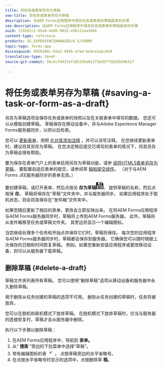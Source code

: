```yaml
---
title: 将任务或表单另存为草稿
seo-title: 将任务或表单另存为草稿
description: 在AEM Forms应用程序中保存任务或表单的草稿副本的步骤
seo-description: 在AEM Forms应用程序中保存任务或表单的草稿副本的步骤
uuid: 1192d2c2-05a4-4a96-9015-e56111aa2646
content-type: reference
products: SG_EXPERIENCEMANAGER/6.5/FORMS
topic-tags: forms-app
discoiquuid: 9950288c-b5a2-4945-afad-be9ce2abc8e9
translation-type: tm+mt
source-git-commit: 56c6cfd437ef185336e81373bd5f758205b96317

---
```



# 将任务或表单另存为草稿 {#saving-a-task-or-form-as-a-draft}

另存为草稿选项会保存任务或表单的快照以及在关联表单中填写的数据。 您还可以从模板创建草稿。 草稿保存在移动设备中，并与Adobe Experience Manager Forms服务器同步，以供以后检索。

您可以 [更新表单](/help/forms/using/working-with-form.md)，用照 [片对其添加注释](/help/forms/using/add-attachments.md) ，并可以涂写注释。 在您继续更新表单时，建议将其另存为草稿。 在您决定稍后提交已填写的表单的情况下，将其另存为草稿会很有帮助。

要为保存在表单门户上的表单启用另存为草稿功能，请参 [阅将HTML5表单另存为草稿](/help/forms/using/saving-html5-form-draft.md)。
要配置自适应表单的提交，请参阅草 [稿和提交组件](/help/forms/using/draft-submission-component.md)。 （对于与AEM Forms JEE服务器同步的表单无效。）

要创建草稿，请打开表单，然后点按另 **存为草稿**![另存为草稿](assets/save-as-draft.png)。 提供草稿的名称，然后点按保 **存**。 草稿将保存在“草稿”文件夹中，并与服务器同步。 如果应用程序处于脱机状态，则会将其保存在“发件箱”文件夹中。

如果您随后更新了相应的表单，更改会立即反映出来。 在将AEM Forms应用程序与AEM Forms服务器同步时，草稿将上传到AEM Forms服务器。 此外，草稿将从发件箱移至任务或草稿文件夹。 其旁边将显示一个编辑图标。

当您继续处理多个任务和开始点并保存它们时，草稿将保存。 每次您的应用程序与AEM Forms服务器同步时，草稿都会保存到服务器。 它确保您可以随时根据上次保存的日期和时间恢复草稿。 例如，如果您重新安装应用程序或更改移动设备，则可以从服务器下载草稿。

## 删除草稿 {#delete-a-draft}

草稿文件夹列表所有草稿。 您可以使用“删除草稿”选项从移动设备和服务器中永久删除草稿。

用于删除从任务创建的草稿的选项不可用。 删除从任务创建的草稿时，任务将被放弃。

您可以在脱机和联机模式下放弃草稿。 在脱机模式下放弃草稿时，仅当与服务器的连接恢复时，草稿才会从服务器中删除。

执行以下步骤以删除草稿：

1. 在AEM Forms应用程序中，导航到 **表单。**
1. 从“ **搜索** ”旁边的下拉菜单中选择“草稿”。
1. 带有编辑图标的表 ![单edit-draft-app表示草稿](assets/edit-draft-app.png) 。 点按草稿旁边的水平省略号。
1. 在点按水平省略号时显示的选项中，点按删除草 **稿**。

